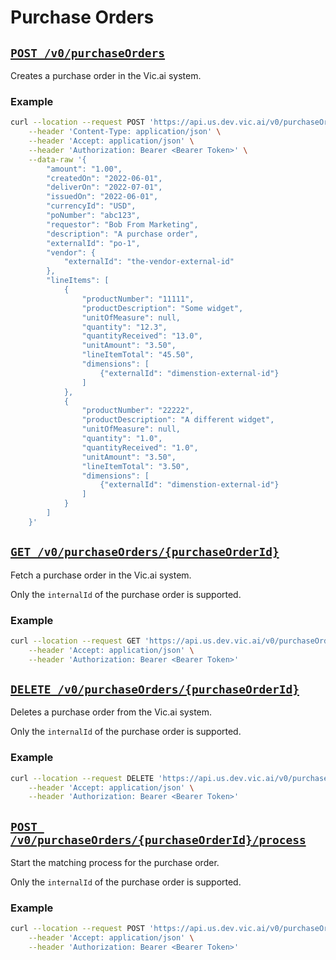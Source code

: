 # Purchase Orders

## [`POST /v0/purchaseOrders`](../../vic.api.v0.html#/PurchaseOrders/createPurchaseOrder)

Creates a purchase order in the Vic.ai system.

### Example

```bash
curl --location --request POST 'https://api.us.dev.vic.ai/v0/purchaseOrders' \
    --header 'Content-Type: application/json' \
    --header 'Accept: application/json' \
    --header 'Authorization: Bearer <Bearer Token>' \
    --data-raw '{
        "amount": "1.00",
        "createdOn": "2022-06-01",
        "deliverOn": "2022-07-01",
        "issuedOn": "2022-06-01",
        "currencyId": "USD",
        "poNumber": "abc123",
        "requestor": "Bob From Marketing",
        "description": "A purchase order",
        "externalId": "po-1",
        "vendor": {
            "externalId": "the-vendor-external-id"
        },
        "lineItems": [
            {
                "productNumber": "11111",
                "productDescription": "Some widget",
                "unitOfMeasure": null,
                "quantity": "12.3",
                "quantityReceived": "13.0",
                "unitAmount": "3.50",
                "lineItemTotal": "45.50",
                "dimensions": [
                    {"externalId": "dimenstion-external-id"}
                ]
            },
            {
                "productNumber": "22222",
                "productDescription": "A different widget",
                "unitOfMeasure": null,
                "quantity": "1.0",
                "quantityReceived": "1.0",
                "unitAmount": "3.50",
                "lineItemTotal": "3.50",
                "dimensions": [
                    {"externalId": "dimenstion-external-id"}
                ]
            }
        ]
    }'
```

## [`GET /v0/purchaseOrders/{purchaseOrderId}`](../../vic.api.v0.html#/PurchaseOrders/getPurchaseOrder)

Fetch a purchase order in the Vic.ai system.

Only the `internalId` of the purchase order is supported.

### Example

```bash
curl --location --request GET 'https://api.us.dev.vic.ai/v0/purchaseOrders/ffb64be6-5e80-47d1-90bd-316663c52c8' \
    --header 'Accept: application/json' \
    --header 'Authorization: Bearer <Bearer Token>'
```

## [`DELETE /v0/purchaseOrders/{purchaseOrderId}`](../../vic.api.v0.html#/PurchaseOrders/deletePurchaseOrder)

Deletes a purchase order from the Vic.ai system.

Only the `internalId` of the purchase order is supported.

### Example

```bash
curl --location --request DELETE 'https://api.us.dev.vic.ai/v0/purchaseOrders/ffb64be6-5e80-47d1-90bd-316663c52c8' \
    --header 'Accept: application/json' \
    --header 'Authorization: Bearer <Bearer Token>'
```


## [`POST /v0/purchaseOrders/{purchaseOrderId}/process`](../../vic.api.v0.html#/PurchaseOrders/processPurchaseOrder)

Start the matching process for the purchase order.

Only the `internalId` of the purchase order is supported.

### Example

```bash
curl --location --request POST 'https://api.us.dev.vic.ai/v0/purchaseOrders/ffb64be6-5e80-47d1-90bd-316663c52c8/process' \
    --header 'Accept: application/json' \
    --header 'Authorization: Bearer <Bearer Token>'
```

